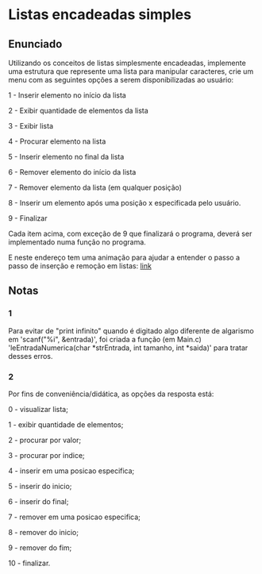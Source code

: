 
# Listas encadeadas simples

## Enunciado

Utilizando os conceitos de listas simplesmente encadeadas, implemente uma estrutura que represente uma lista para manipular caracteres, crie um menu com as seguintes opções a serem disponibilizadas ao usuário:

1 - Inserir elemento no início da lista

2 - Exibir quantidade de elementos da lista

3 - Exibir lista

4 - Procurar elemento na lista

5 - Inserir elemento no final da lista

6 - Remover elemento do início da lista

7 - Remover elemento da lista (em qualquer posição)

8 - Inserir um elemento após uma posição x especificada pelo usuário.

9 - Finalizar

Cada item acima, com exceção de 9 que finalizará o programa, deverá ser implementado numa função no programa.

E neste endereço tem uma animação para ajudar a entender o passo a passo de inserção e remoção em listas: [link](https://portaldoprofessor.fct.unesp.br/projetos/cadilag/apps/structs/lista_desord_simples.php)

## Notas

### 1
Para evitar de "print infinito" quando é digitado algo diferente de algarismo em 'scanf("%i", &entrada)', foi criada a função (em Main.c) 'leEntradaNumerica(char *strEntrada, int tamanho, int *saida)' para tratar desses erros.

### 2
Por fins de conveniência/didática, as opções da resposta está:

0 - visualizar lista;

1 - exibir quantidade de elementos;

2 - procurar por valor;

3 - procurar por indice;

4 - inserir em uma posicao especifica;

5 - inserir do inicio;

6 - inserir do final;

7 - remover em uma posicao especifica;

8 - remover do inicio;                

9 - remover do fim;

10 - finalizar.

